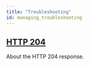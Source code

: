 ```yaml
---
title: "Troubleshooting"
id: managing_troubleshooting
---
```


[http 204]: ./http-204

## [HTTP 204][http 204]

About the HTTP 204 response.